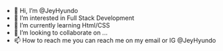 - 👋 Hi, I’m @JeyHyundo
- 👀 I’m interested in Full Stack Development
- 🌱 I’m currently learning Html/CSS
- 💞️ I’m looking to collaborate on ...
- 📫 How to reach me you can reach me on my email or IG @JeyHyundo
